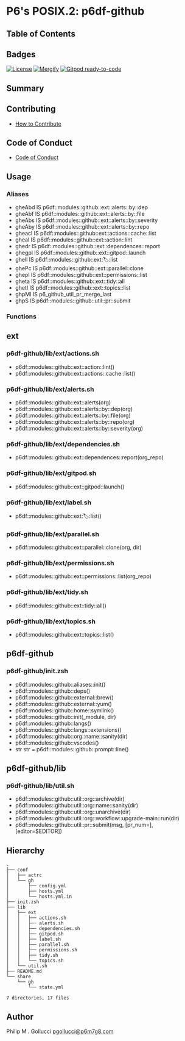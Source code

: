 # P6's POSIX.2: p6df-github

## Table of Contents

## Badges

[![License](https://img.shields.io/badge/License-Apache%202.0-yellowgreen.svg)](https://opensource.org/licenses/Apache-2.0)
[![Mergify](https://img.shields.io/endpoint.svg?url=https://gh.mergify.io/badges//p6df-github/&style=flat)](https://mergify.io)
[![Gitpod ready-to-code](https://img.shields.io/badge/Gitpod-ready--to--code-blue?logo=gitpod)](<https://gitpod.io/#https://github.com//p6df-github>)

## Summary

## Contributing

- [How to Contribute](<https://github.com//.github/blob/main/CONTRIBUTING.md>)

## Code of Conduct

- [Code of Conduct](<https://github.com//.github/blob/main/CODE_OF_CONDUCT.md>)

## Usage

### Aliases

- gheAbd IS p6df::modules::github::ext::alerts::by::dep
- gheAbf IS p6df::modules::github::ext::alerts::by::file
- gheAbs IS p6df::modules::github::ext::alerts::by::severity
- gheAby IS p6df::modules::github::ext::alerts::by::repo
- gheacl IS p6df::modules::github::ext::actions::cache::list
- gheal IS p6df::modules::github::ext::action::lint
- ghedr IS p6df::modules::github::ext::dependences::report
- ghegpl IS p6df::modules::github::ext::gitpod::launch
- ghell IS p6df::modules::github::ext::label::list
- ghePc IS p6df::modules::github::ext::parallel::clone
- ghepl IS p6df::modules::github::ext::permissions::list
- gheta IS p6df::modules::github::ext::tidy::all
- ghetl IS p6df::modules::github::ext::topics::list
- ghpMl IS p6_github_util_pr_merge_last
- ghpS IS p6df::modules::github::util::pr::submit
### Functions

## ext

### p6df-github/lib/ext/actions.sh

- p6df::modules::github::ext::action::lint()
- p6df::modules::github::ext::actions::cache::list()

### p6df-github/lib/ext/alerts.sh

- p6df::modules::github::ext::alerts(org)
- p6df::modules::github::ext::alerts::by::dep(org)
- p6df::modules::github::ext::alerts::by::file(org)
- p6df::modules::github::ext::alerts::by::repo(org)
- p6df::modules::github::ext::alerts::by::severity(org)

### p6df-github/lib/ext/dependencies.sh

- p6df::modules::github::ext::dependences::report(org_repo)

### p6df-github/lib/ext/gitpod.sh

- p6df::modules::github::ext::gitpod::launch()

### p6df-github/lib/ext/label.sh

- p6df::modules::github::ext::label::list()

### p6df-github/lib/ext/parallel.sh

- p6df::modules::github::ext::parallel::clone(org, dir)

### p6df-github/lib/ext/permissions.sh

- p6df::modules::github::ext::permissions::list(org_repo)

### p6df-github/lib/ext/tidy.sh

- p6df::modules::github::ext::tidy::all()

### p6df-github/lib/ext/topics.sh

- p6df::modules::github::ext::topics::list()

## p6df-github

### p6df-github/init.zsh

- p6df::modules::github::aliases::init()
- p6df::modules::github::deps()
- p6df::modules::github::external::brew()
- p6df::modules::github::external::yum()
- p6df::modules::github::home::symlink()
- p6df::modules::github::init(_module, dir)
- p6df::modules::github::langs()
- p6df::modules::github::langs::extensions()
- p6df::modules::github::org::name::sanity(dir)
- p6df::modules::github::vscodes()
- str str = p6df::modules::github::prompt::line()

## p6df-github/lib

### p6df-github/lib/util.sh

- p6df::modules::github::util::org::archive(dir)
- p6df::modules::github::util::org::name::sanity(dir)
- p6df::modules::github::util::org::unarchive(dir)
- p6df::modules::github::util::org::workflow::upgrade-main::run(dir)
- p6df::modules::github::util::pr::submit(msg, [pr_num=], [editor=$EDITOR])

## Hierarchy

```text
.
├── conf
│   ├── actrc
│   └── gh
│       ├── config.yml
│       ├── hosts.yml
│       └── hosts.yml.in
├── init.zsh
├── lib
│   ├── ext
│   │   ├── actions.sh
│   │   ├── alerts.sh
│   │   ├── dependencies.sh
│   │   ├── gitpod.sh
│   │   ├── label.sh
│   │   ├── parallel.sh
│   │   ├── permissions.sh
│   │   ├── tidy.sh
│   │   └── topics.sh
│   └── util.sh
├── README.md
└── share
    └── gh
        └── state.yml

7 directories, 17 files
```

## Author

Philip M . Gollucci <pgollucci@p6m7g8.com>
